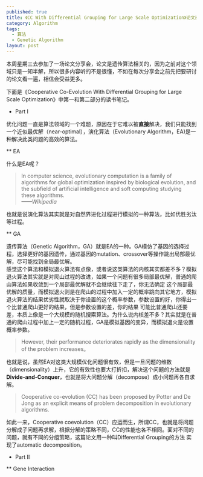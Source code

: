 ```yaml
---
published: true
title: 《CC With Differential Grouping for Large Scale Optimization》论文阅读
category: Algorithm
tags: 
  - 算法
  - Genetic Algorithm
layout: post
---
```


本周星期三去参加了一场论文分享会，论文是遗传算法相关的，因为之前对这个领域只是一知半解，所以很多内容听的不是很懂，不如在每次分享会之前先把要研讨的论文看一遍，相信会受益更多。

下面是《Cooperative Co-Evolution With Differential Grouping for Large Scale Optimization》中第一和第二部分的读书笔记。

* Part I

优化问题一直是算法领域的一个难题，原因在于它难以被**直接**解决，我们只能找到一个近似最优解（near-optimal），演化算法（Evolutionary Algorithm，EA)是一种解决此类问题的高效的算法。

** EA

什么是EA呢？  
>In computer science, evolutionary computation is a family of algorithms for global optimization inspired by biological evolution, and the subfield of artificial intelligence and soft computing studying these algorithms.  
*——Wikipedia*

也就是说演化算法其实就是对自然界进化过程进行模拟的一种算法，比如优胜劣汰等过程。

** GA

遗传算法（Genetic Algorithm，GA）就是EA的一种。GA模仿了基因的选择过程，选择更好的基因遗传，通过基因的mutation、crossover等操作跳出局部最优解，尽可能找到全局最优解。  
感觉这个算法和模拟退火算法有点像，或者说这类算法的内核其实都差不多？模拟退火算法其实就是对爬山过程的改进，如果一个问题有很多局部最优解，普通的爬山算法如果收敛到一个局部最优解就不会继续往下走了，你无法确定
这个局部最优解的质量，而模拟退火则是在爬山的过程中加入一定的概率跳向其它地方，模拟退火算法的结果优劣性就取决于你设置的这个概率参数，参数设置的好，你得出一个比普通爬山更好的结果，但是参数设置的差，你的结果
可能比普通爬山还要差，本质上像是一个大规模的随机搜索算法。为什么说内核差不多？其实就是在普通的爬山过程中加上一定的随机过程，GA是模拟基因的变异，而模拟退火是设置概率参数。
 
>However, their performance deteriorates rapidly as the dimensionality of the problem increases。

也就是说，虽然EA对这类大规模优化问题很有效，但是一旦问题的维数（dimensionality）上升，它的有效性也要大打折扣，解决这个问题的方法就是**Divide-and-Conquer**，也就是将大问题分解（decompose）成小问题再各自求解。

>Cooperative co-evolution (CC) has been proposed by Potter and De Jong as an explicit means of problem decomposition in evolutionary algorithms.

如此一来，Cooperative coevolution（CC）应运而生，所谓CC，也就是将问题分解成子问题再求解，根据分解的策略不同，CC的性能也各不相同。面对不同的问题，就有不同的分组策略，这篇论文用一种叫Differential Grouping的方法
实现了automatic decomposition。

* Part II

** Gene Interaction


